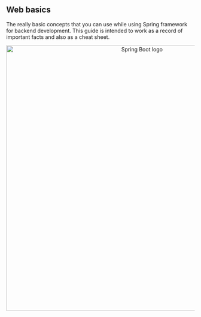 ## Web basics

The really basic concepts that you can use while using Spring framework for backend development. This guide is intended to work as a record of important facts and also as a cheat sheet. 

<p align="center">
	<img alt="Spring Boot logo" width="710" src="https://user-images.githubusercontent.com/22565959/231868309-116e0a6d-e5c9-4834-a119-235656e087c7.png">

</p>
